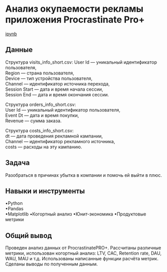 <a name="lists"><h1>Анализ окупаемости рекламы приложения Procrastinate Pro+</h1></a>
[ipynb](https://github.com/natashkaau/portfolio/blob/6d0825805189c66f8b49936890dbaa404e4d5071/project_9/project_9.ipynb)   
<a name="lists"><h2>Данные</h2></a>
Структура visits_info_short.csv:
User Id — уникальный идентификатор пользователя,  
Region — страна пользователя,  
Device — тип устройства пользователя,   
Channel — идентификатор источника перехода,  
Session Start — дата и время начала сессии,  
Session End — дата и время окончания сессии.  

Структура orders_info_short.csv:  
User Id — уникальный идентификатор пользователя,  
Event Dt — дата и время покупки,  
Revenue — сумма заказа.  

Структура costs_info_short.csv:  
dt — дата проведения рекламной кампании,  
Channel — идентификатор рекламного источника,  
costs — расходы на эту кампанию.  
<a name="lists"><h2>Задача</h2></a>
Разобраться в причинах убытка в компании и помочь ей выйти в плюс.
<a name="lists"><h2>Навыки и инструменты</h2></a>
•Python  
•Pandas  
•Matplotlib
•Когортный анализ
•Юнит-экономика
•Продуктовые метрики
<a name="lists"><h2>Общий вывод</h2></a>
Проведен анализ данных от ProcrastinatePRO+.
Рассчитаны различные метрики, использован когортный анализ: LTV, CAC, Retention rate, DAU, WAU, MAU и т.д. Использованы написанные функции расчёта метрик. Сделаны выводы по полученным данным.
